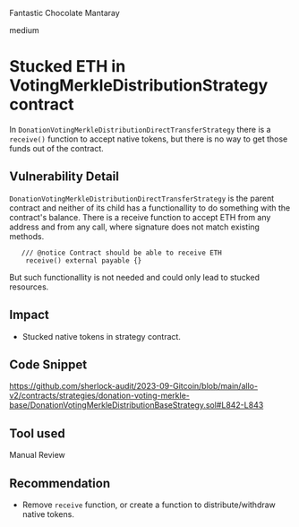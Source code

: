 Fantastic Chocolate Mantaray

medium

# Stucked ETH in VotingMerkleDistributionStrategy contract
In `DonationVotingMerkleDistributionDirectTransferStrategy` there is a `receive()` function to accept native tokens, but there is no way to get those funds out of the contract.
## Vulnerability Detail
`DonationVotingMerkleDistributionDirectTransferStrategy` is the parent contract and neither of its child has a functionallity to do something with the contract's balance.
There is a receive function to accept ETH from any address and from any call, where signature does not match existing methods.
```solidity
   /// @notice Contract should be able to receive ETH
    receive() external payable {}
```
But such functionallity is not needed and could only lead to stucked resources.
## Impact
- Stucked native tokens in strategy contract.
## Code Snippet
https://github.com/sherlock-audit/2023-09-Gitcoin/blob/main/allo-v2/contracts/strategies/donation-voting-merkle-base/DonationVotingMerkleDistributionBaseStrategy.sol#L842-L843
## Tool used

Manual Review

## Recommendation
- Remove `receive` function, or create a function to distribute/withdraw native tokens.